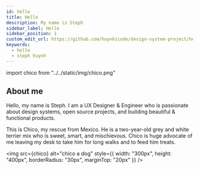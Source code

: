 ```yaml
---
id: hello
title: Hello
description: My name is Steph
sidebar_label: Hello
sidebar_position: 1
custom_edit_url: https://github.com/huynhicode/design-system-project/hello.md
keywords:
  - hello
  - steph huynh
---
```


import chico from "../../static/img/chico.png"

## About me

Hello, my name is Steph. I am a UX Designer & Engineer who is passionate about design systems, open source projects, and building beautiful & functional products.

This is Chico, my rescue from Mexico. He is a two-year-old grey and white terrier mix who is sweet, smart, and mischievous. Chico is huge advocate of me leaving my desk to take him for long walks and to feed him treats.

<img src={chico} alt="chico a dog" style={{ width: "300px", height: "400px", borderRadius: "30px", marginTop: "20px" }} />
